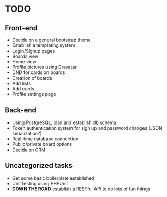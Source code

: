 # TODO

## Front-end
* Decide on a general bootstrap theme
* Establish a templating system
* Login/Signup pages
* Boards view
* Home view
* Profile pictures using Gravatar
* DND for cards on boards
* Creation of boards
* Add lists
* Add cards
* Profile settings page

## Back-end
* Using PostgreSQL, plan and establish db schema
* Token authentication system for sign up and password changes (JSON serialization?)
* Real-time database connection
* Public/private board options
* Decide on ORM

## Uncategorized tasks
* Get some basic boilerplate established 
* Unit testing using PHPUnit
* **DOWN THE ROAD** establish a RESTful API to do lots of fun things
